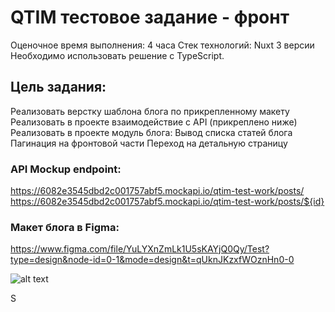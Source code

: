 # QTIM тестовое задание - фронт
Оценочное время выполнения: 4 часа
Стек технологий: Nuxt 3 версии
Необходимо использовать решение с TypeScript.

## Цель задания: 
Реализовать верстку шаблона блога по прикрепленному макету
Реализовать в проекте взаимодействие с API (прикреплено ниже)
Реализовать в проекте модуль блога:
Вывод списка статей блога
Пагинация на фронтовой части
Переход на детальную страницу

### API Mockup endpoint:
https://6082e3545dbd2c001757abf5.mockapi.io/qtim-test-work/posts/
https://6082e3545dbd2c001757abf5.mockapi.io/qtim-test-work/posts/${id}

### Макет блога в Figma:
https://www.figma.com/file/YuLYXnZmLk1U5sKAYjQ0Qy/Test?type=design&node-id=0-1&mode=design&t=qUknJKzxfWOznHn0-0

![alt text](public/figma.png)


S